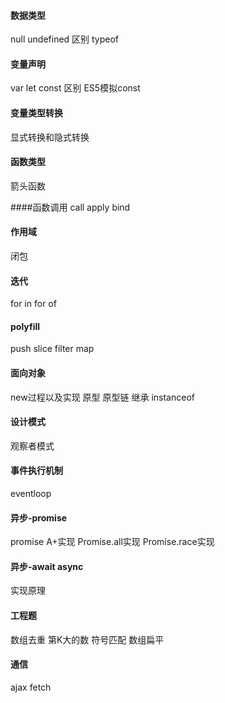 #### 数据类型
null undefined  区别
typeof
#### 变量声明
var let const 区别
ES5模拟const

#### 变量类型转换
显式转换和隐式转换

#### 函数类型
箭头函数

####函数调用
call apply bind

#### 作用域
闭包

#### 迭代
for in for of


#### polyfill
push
slice
filter
map

#### 面向对象
new过程以及实现
原型 原型链
继承
instanceof
#### 设计模式
观察者模式

#### 事件执行机制
eventloop

#### 异步-promise
promise A+实现 Promise.all实现 Promise.race实现

#### 异步-await async 
实现原理 


#### 工程题
数组去重
第K大的数
符号匹配
数组扁平


#### 通信
ajax 
fetch

